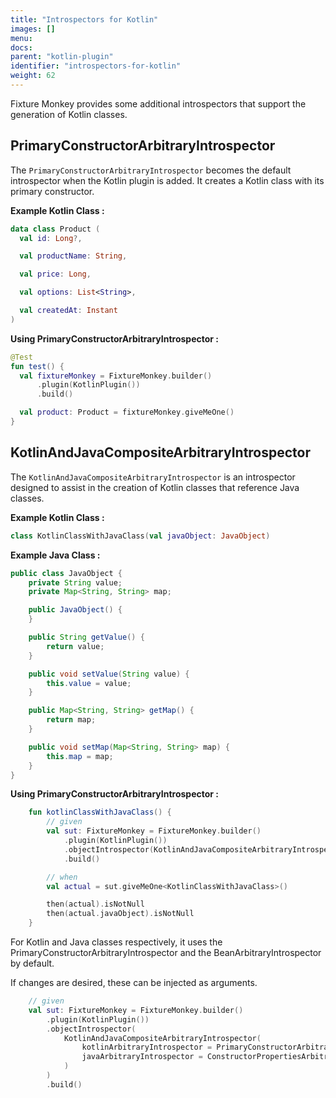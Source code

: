 ```yaml
---
title: "Introspectors for Kotlin"
images: []
menu:
docs:
parent: "kotlin-plugin"
identifier: "introspectors-for-kotlin"
weight: 62
---
```


Fixture Monkey provides some additional introspectors that support the generation of Kotlin classes.

## PrimaryConstructorArbitraryIntrospector

The `PrimaryConstructorArbitraryIntrospector` becomes the default introspector when the Kotlin plugin is added.
It creates a Kotlin class with its primary constructor.

**Example Kotlin Class :**
```kotlin
data class Product (
  val id: Long?,

  val productName: String,

  val price: Long,

  val options: List<String>,

  val createdAt: Instant
)
```

**Using PrimaryConstructorArbitraryIntrospector :**
```kotlin
@Test
fun test() {
  val fixtureMonkey = FixtureMonkey.builder()
      .plugin(KotlinPlugin())
      .build()

  val product: Product = fixtureMonkey.giveMeOne()
}
```

## KotlinAndJavaCompositeArbitraryIntrospector

The `KotlinAndJavaCompositeArbitraryIntrospector` is an introspector designed to assist in the creation of Kotlin classes that reference Java classes.


**Example Kotlin Class :**
```kotlin
class KotlinClassWithJavaClass(val javaObject: JavaObject)
```

**Example Java Class :**
```java
public class JavaObject {
    private String value;
    private Map<String, String> map;

    public JavaObject() {
    }

    public String getValue() {
        return value;
    }

    public void setValue(String value) {
        this.value = value;
    }

    public Map<String, String> getMap() {
        return map;
    }

    public void setMap(Map<String, String> map) {
        this.map = map;
    }
}
```

**Using PrimaryConstructorArbitraryIntrospector :**
```kotlin
    fun kotlinClassWithJavaClass() {
        // given
        val sut: FixtureMonkey = FixtureMonkey.builder()
            .plugin(KotlinPlugin())
            .objectIntrospector(KotlinAndJavaCompositeArbitraryIntrospector())
            .build()

        // when
        val actual = sut.giveMeOne<KotlinClassWithJavaClass>()

        then(actual).isNotNull
        then(actual.javaObject).isNotNull
    }
```

For Kotlin and Java classes respectively, it uses the PrimaryConstructorArbitraryIntrospector and the BeanArbitraryIntrospector by default.

If changes are desired, these can be injected as arguments.

```kotlin
    // given
    val sut: FixtureMonkey = FixtureMonkey.builder()
        .plugin(KotlinPlugin())
        .objectIntrospector(
            KotlinAndJavaCompositeArbitraryIntrospector(
                kotlinArbitraryIntrospector = PrimaryConstructorArbitraryIntrospector.INSTANCE,
                javaArbitraryIntrospector = ConstructorPropertiesArbitraryIntrospector.INSTANCE
            )
        )
        .build()
```
